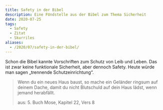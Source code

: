 ```yaml
---
title: Safety in der Bibel
description: Eine FUndstelle aus der Bibel zum Thema Sicherheit
date: 2020-07-25
tags:
  - Safety
  - Zitat
  - Skurriles
aliases:
  - /2020/07/safety-in-der-bibel/
---
```

Schon die Bibel kannte Vorschriften zum Schutz von Leib und Leben. Das ist zwar keine funktionale Sicherheit, aber dennoch Safety. Heute würde man sagen „trennende Schutzeinrichtung“.

> Wenn du ein neues Haus baust, so mache ein Geländer ringsum auf deinem Dache, damit du nicht Blutschuld auf dein Haus lädst, wenn jemand herabfällt.
>
> aus: 5. Buch Mose, Kapitel 22, Vers 8
